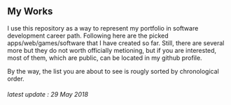 ## My Works 
I use this repository as a way to represent my portfolio in software development career path. Following here are the picked apps/web/games/software that I have created so far. Still, there are several more but they do not worth officially metioning, but if you are interested, most of them, which are public, can be located in my github profile.

By the way, the list you are about to see is rougly sorted by chronological order.

###### latest update : 29 May 2018

## 
